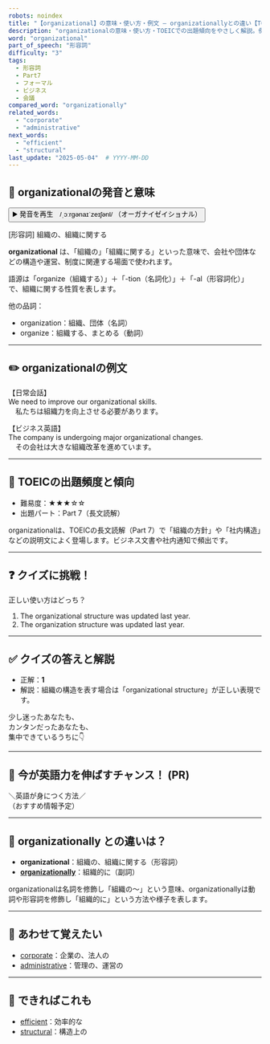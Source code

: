 ```yaml
---
robots: noindex
title: "【organizational】の意味・使い方・例文 ― organizationallyとの違い【TOEIC英単語】"
description: "organizationalの意味・使い方・TOEICでの出題傾向をやさしく解説。例文・クイズ付きでorganizationallyとの違いもわかりやすく学べます。"
word: "organizational"
part_of_speech: "形容詞"
difficulty: "3"
tags:
  - 形容詞
  - Part7
  - フォーマル
  - ビジネス
  - 会議
compared_word: "organizationally"
related_words:
  - "corporate"
  - "administrative"
next_words:
  - "efficient"
  - "structural"
last_update: "2025-05-04"  # YYYY-MM-DD
---
```


## 🔰 organizationalの発音と意味

<button class="play-audio" onclick="playTTS('organizational')">
  <span class="play-audio-main">
    ▶️ 発音を再生　/ˌɔːrɡənaɪˈzeɪʃənl/
  </span>
  <span class="play-audio-sub">
    （オーガナイゼイショナル）
  </span>
</button>

[形容詞] 組織の、組織に関する

**organizational** は、「組織の」「組織に関する」といった意味で、会社や団体などの構造や運営、制度に関連する場面で使われます。

語源は「organize（組織する）」＋「-tion（名詞化）」＋「-al（形容詞化）」で、組織に関する性質を表します。

他の品詞：  
- organization：組織、団体（名詞）
- organize：組織する、まとめる（動詞）

---

## ✏️ organizationalの例文

【日常会話】  
We need to improve our organizational skills.  
　私たちは組織力を向上させる必要があります。

【ビジネス英語】  
The company is undergoing major organizational changes.  
　その会社は大きな組織改革を進めています。

---

## 🎯 TOEICの出題頻度と傾向

- 難易度：★★★☆☆
- 出題パート：Part 7（長文読解）

organizationalは、TOEICの長文読解（Part 7）で「組織の方針」や「社内構造」などの説明文によく登場します。ビジネス文書や社内通知で頻出です。

---

## ❓ クイズに挑戦！

正しい使い方はどっち？

1. The organizational structure was updated last year.  
2. The organization structure was updated last year.

---

## ✅ クイズの答えと解説

- 正解：**1**
- 解説：組織の構造を表す場合は「organizational structure」が正しい表現です。

少し迷ったあなたも、  
カンタンだったあなたも、  
集中できているうちに👇️

---

## 🚀 今が英語力を伸ばすチャンス！ (PR)

<div class="info-center">
＼英語が身につく方法／<br>  
（おすすめ情報予定）
</div>

---

## 🤔  organizationally との違いは？

- **organizational**：組織の、組織に関する（形容詞）
- **[organizationally](/organizationally)**：組織的に（副詞）

organizationalは名詞を修飾し「組織の～」という意味、organizationallyは動詞や形容詞を修飾し「組織的に」という方法や様子を表します。

---

## 🧩 あわせて覚えたい

- [corporate](/corporate)：企業の、法人の
- [administrative](/administrative)：管理の、運営の

---

## 📖 できればこれも

- [efficient](/efficient)：効率的な
- [structural](/structural)：構造上の

<!-- cvid: aid38_bid00 -->
